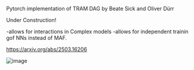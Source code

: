 Pytorch implementation of TRAM DAG by Beate Sick and Oliver Dürr




Under Construction!


-allows for interactions in Complex models 
-allows for independent trainin gof NNs instead of MAF.


https://arxiv.org/abs/2503.16206


![image](https://github.com/user-attachments/assets/c3396efd-bc30-4e0b-a947-d1908a3285d0)
